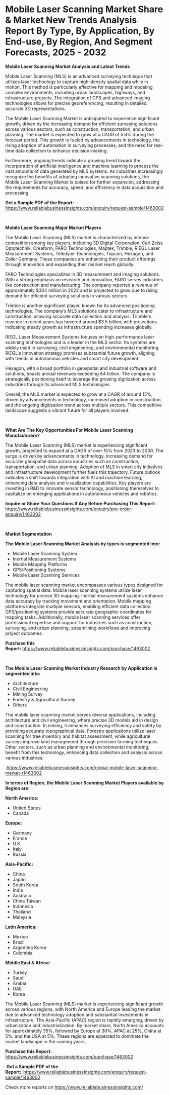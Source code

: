 <p><h1>Mobile Laser Scanning Market Share & Market New Trends Analysis Report By Type, By Application, By End-use, By Region, And Segment Forecasts, 2025 - 2032</h1></p><p><strong>Mobile Laser Scanning Market Analysis and Latest Trends</strong></p>
<p><p>Mobile Laser Scanning (MLS) is an advanced surveying technique that utilizes laser technology to capture high-density spatial data while in motion. This method is particularly effective for mapping and modeling complex environments, including urban landscapes, highways, and infrastructure projects. The integration of GPS and advanced imaging technologies allows for precise georeferencing, resulting in detailed, accurate 3D representations.</p><p>The Mobile Laser Scanning Market is anticipated to experience significant growth, driven by the increasing demand for efficient surveying solutions across various sectors, such as construction, transportation, and urban planning. The market is expected to grow at a CAGR of 5.6% during the forecast period. This growth is fueled by advancements in technology, the rising adoption of automation in surveying processes, and the need for real-time data collection to enhance decision-making.</p><p>Furthermore, ongoing trends indicate a growing trend toward the incorporation of artificial intelligence and machine learning to process the vast amounts of data generated by MLS systems. As industries increasingly recognize the benefits of adopting innovative scanning solutions, the Mobile Laser Scanning Market is poised for further expansion, addressing the requirements for accuracy, speed, and efficiency in data acquisition and processing.</p></p>
<p><strong>Get a Sample PDF of the Report:&nbsp;</strong> <a href="https://www.reliablebusinessinsights.com/enquiry/request-sample/1463002?utm_campaign=3288&utm_medium=2&utm_source=Github&utm_content=ia&utm_term=09032025&utm_id=mobile-laser-scanning">https://www.reliablebusinessinsights.com/enquiry/request-sample/1463002</a></p>
<p>&nbsp;</p>
<p><strong>Mobile Laser Scanning Major Market Players</strong></p>
<p><p>The Mobile Laser Scanning (MLS) market is characterized by intense competition among key players, including 3D Digital Corporation, Carl Zeiss Optotechnik, Creaform, FARO Technologies, Maptek, Trimble, RIEGL Laser Measurement Systems, Teledyne Technologies, Topcon, Hexagon, and Zoller Germany. These companies are enhancing their product offerings through innovation and expanding their market reach globally.</p><p>FARO Technologies specializes in 3D measurement and imaging solutions. With a strong emphasis on research and innovation, FARO serves industries like construction and manufacturing. The company reported a revenue of approximately $304 million in 2022 and is projected to grow due to rising demand for efficient surveying solutions in various sectors.</p><p>Trimble is another significant player, known for its advanced positioning technologies. The company’s MLS solutions cater to infrastructure and construction, allowing accurate data collection and analysis. Trimble's revenue in recent years has hovered around $3.5 billion, with projections indicating steady growth as infrastructure spending increases globally.</p><p>RIEGL Laser Measurement Systems focuses on high-performance laser scanning technologies and is a leader in the MLS sector. Its systems are widely used in surveying, civil engineering, and environmental monitoring. RIEGL's innovation strategy promises substantial future growth, aligning with trends in autonomous vehicles and smart city development.</p><p>Hexagon, with a broad portfolio in geospatial and industrial software and solutions, boasts annual revenues exceeding €4 billion. The company is strategically positioning itself to leverage the growing digitization across industries through its advanced MLS technologies.</p><p>Overall, the MLS market is expected to grow at a CAGR of around 15%, driven by advancements in technology, increased adoption in construction, and the ongoing digitization trend across multiple sectors. This competitive landscape suggests a vibrant future for all players involved.</p></p>
<p>&nbsp;</p>
<p><strong>What Are The Key Opportunities For Mobile Laser Scanning Manufacturers?</strong></p>
<p><p>The Mobile Laser Scanning (MLS) market is experiencing significant growth, projected to expand at a CAGR of over 15% from 2023 to 2030. The surge is driven by advancements in technology, increasing demand for accurate geospatial data across industries such as construction, transportation, and urban planning. Adoption of MLS in smart city initiatives and infrastructure development further fuels this trajectory. Future outlook indicates a shift towards integration with AI and machine learning, enhancing data analysis and visualization capabilities. Key players are investing in R&D to innovate sensor technology, positioning themselves to capitalize on emerging applications in autonomous vehicles and robotics.</p></p>
<p><strong>Inquire or Share Your Questions If Any Before Purchasing This Report:</strong> <a href="https://www.reliablebusinessinsights.com/enquiry/pre-order-enquiry/1463002?utm_campaign=3288&utm_medium=2&utm_source=Github&utm_content=ia&utm_term=09032025&utm_id=mobile-laser-scanning">https://www.reliablebusinessinsights.com/enquiry/pre-order-enquiry/1463002</a></p>
<p>&nbsp;</p>
<p><strong>Market Segmentation</strong></p>
<p><strong>The Mobile Laser Scanning Market Analysis by types is segmented into:</strong></p>
<p><ul><li>Mobile Laser Scanning System</li><li>Inertial Measurement Systems</li><li>Mobile Mapping Platforms</li><li>GPS/Positioning Systems</li><li>Mobile Laser Scanning Services</li></ul></p>
<p><p>The mobile laser scanning market encompasses various types designed for capturing spatial data. Mobile laser scanning systems utilize laser technology for precise 3D mapping. Inertial measurement systems enhance data accuracy by tracking movement and orientation. Mobile mapping platforms integrate multiple sensors, enabling efficient data collection. GPS/positioning systems provide accurate geographic coordinates for mapping tasks. Additionally, mobile laser scanning services offer professional expertise and support for industries such as construction, surveying, and urban planning, streamlining workflows and improving project outcomes.</p></p>
<p><strong>Purchase this Report:&nbsp;</strong><a href="https://www.reliablebusinessinsights.com/purchase/1463002?utm_campaign=3288&utm_medium=2&utm_source=Github&utm_content=ia&utm_term=09032025&utm_id=mobile-laser-scanning">https://www.reliablebusinessinsights.com/purchase/1463002</a></p>
<p>&nbsp;</p>
<p><strong>The Mobile Laser Scanning Market Industry Research by Application is segmented into:</strong></p>
<p><ul><li>Architecture</li><li>Civil Engineering</li><li>Mining Survey</li><li>Forestry & Agricultural Survey</li><li>Others</li></ul></p>
<p><p>The mobile laser scanning market serves diverse applications, including architecture and civil engineering, where precise 3D models aid in design and construction. In mining, it enhances surveying efficiency and safety by providing accurate topographical data. Forestry applications utilize laser scanning for tree inventory and habitat assessment, while agricultural surveys improve land management through precision farming techniques. Other sectors, such as urban planning and environmental monitoring, benefit from this technology, enhancing data collection and analysis across various industries.</p></p>
<p><a href="https://www.reliablebusinessinsights.com/global-mobile-laser-scanning-market-r1463002?utm_campaign=3288&utm_medium=2&utm_source=Github&utm_content=ia&utm_term=09032025&utm_id=mobile-laser-scanning">&nbsp;https://www.reliablebusinessinsights.com/global-mobile-laser-scanning-market-r1463002</a></p>
<p><strong>In terms of Region, the Mobile Laser Scanning Market Players available by Region are:</strong></p>
<p>
    <p> <strong> North America: </strong>
        <ul>
            <li>United States</li>
            <li>Canada</li>
        </ul>
        </p> 
    <p> <strong> Europe: </strong>
        <ul>
            <li>Germany</li>
            <li>France</li>
            <li>U.K.</li>
            <li>Italy</li>
            <li>Russia</li>
        </ul>
        </p> 
    <p> <strong> Asia-Pacific: </strong>
        <ul>
            <li>China</li>
            <li>Japan</li>
            <li>South Korea</li>
            <li>India</li>
            <li>Australia</li>
            <li>China Taiwan</li>
            <li>Indonesia</li>
            <li>Thailand</li>
            <li>Malaysia</li>
        </ul>
        </p> 
    <p> <strong> Latin America: </strong>
        <ul>
            <li>Mexico</li>
            <li>Brazil</li>
            <li>Argentina Korea</li>
            <li>Colombia</li>
        </ul>
        </p> 
    <p> <strong> Middle East & Africa: </strong>
        <ul>
            <li>Turkey</li>
            <li>Saudi</li>
            <li>Arabia</li>
            <li>UAE</li>
            <li>Korea</li>
        </ul>
    </p>
    </p>
<p><p>The Mobile Laser Scanning (MLS) market is experiencing significant growth across various regions, with North America and Europe leading the market due to advanced technology adoption and substantial investments in infrastructure. The Asia-Pacific (APAC) region is rapidly emerging, driven by urbanization and industrialization. By market share, North America accounts for approximately 35%, followed by Europe at 30%, APAC at 25%, China at 5%, and the USA at 5%. These regions are expected to dominate the market landscape in the coming years.</p></p>
<p><strong>Purchase this Report: </strong><a href="https://www.reliablebusinessinsights.com/purchase/1463002?utm_campaign=3288&utm_medium=2&utm_source=Github&utm_content=ia&utm_term=09032025&utm_id=mobile-laser-scanning">https://www.reliablebusinessinsights.com/purchase/1463002</a></p>
<p>&nbsp;<strong>Get a Sample PDF of the Report:&nbsp;&nbsp;</strong><a href="https://www.reliablebusinessinsights.com/enquiry/request-sample/1463002?utm_campaign=3288&utm_medium=2&utm_source=Github&utm_content=ia&utm_term=09032025&utm_id=mobile-laser-scanning">https://www.reliablebusinessinsights.com/enquiry/request-sample/1463002</a></p>
<p><strong></strong></p>
<p>Check more reports on <a href="https://www.reliablebusinessinsights.com/?utm_campaign=3288&utm_medium=2&utm_source=Github&utm_content=ia&utm_term=09032025&utm_id=mobile-laser-scanning">https://www.reliablebusinessinsights.com/</a></p>